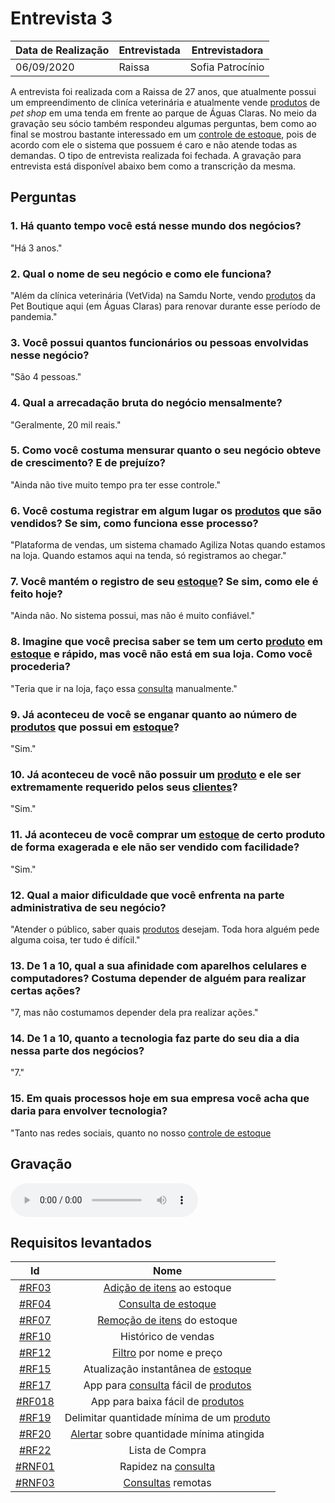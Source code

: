 # Entrevista 3

| Data de Realização | Entrevistada | Entrevistadora   |
| ------------------ | ------------ | ---------------- |
| 06/09/2020         | Raissa       | Sofia Patrocínio |

A entrevista foi realizada com a Raissa de 27 anos, que atualmente possui um empreendimento de cliníca veterinária e atualmente vende [produtos](Modeling/objeto?id=Produto) de _pet shop_ em uma tenda em frente ao parque de Águas Claras. No meio da gravação seu sócio também respondeu algumas perguntas, bem como ao final se mostrou bastante interessado em um [controle de estoque](Modeling/verbo?id=Controle-de-Estoque), pois de acordo com ele o sistema que possuem é caro e não atende todas as demandas. O tipo de entrevista realizada foi fechada. A gravação para entrevista está disponível abaixo bem como a transcrição da mesma.

## Perguntas

### 1. Há quanto tempo você está nesse mundo dos negócios?

"Há 3 anos."

### 2. Qual o nome de seu negócio e como ele funciona?

"Além da clínica veterinária (VetVida) na Samdu Norte, vendo [produtos](Modeling/objeto?id=Produto) da Pet Boutique aqui (em Águas Claras) para renovar durante esse período de pandemia."

### 3. Você possui quantos funcionários ou pessoas envolvidas nesse negócio?

"São 4 pessoas."

### 4. Qual a arrecadação bruta do negócio mensalmente?

"Geralmente, 20 mil reais."

### 5. Como você costuma mensurar quanto o seu negócio obteve de crescimento? E de prejuízo?

"Ainda não tive muito tempo pra ter esse controle."

### 6. Você costuma registrar em algum lugar os [produtos](Modeling/objeto?id=Produto) que são vendidos? Se sim, como funciona esse processo?

"Plataforma de vendas, um sistema chamado Agiliza Notas quando estamos na loja. Quando estamos aqui na tenda, só registramos ao chegar."

### 7. Você mantém o registro de seu [estoque](Modeling/objeto?id=Estoque)? Se sim, como ele é feito hoje?

"Ainda não. No sistema possui, mas não é muito confiável."

### 8. Imagine que você precisa saber se tem um certo [produto](Modeling/objeto?id=Produto) em [estoque](Modeling/objeto?id=Estoque) e rápido, mas você não está em sua loja. Como você procederia?
"Teria que ir na loja, faço essa [consulta](Modeling/verbo?id=Consultar-Produto) manualmente."

### 9. Já aconteceu de você se enganar quanto ao número de [produtos](Modeling/objeto?id=Produto) que possui em [estoque](Modeling/objeto?id=Estoque)?

"Sim."

### 10. Já aconteceu de você não possuir um [produto](Modeling/objeto?id=Produto) e ele ser extremamente requerido pelos seus [clientes](Modeling/objeto?id=usuário)?

"Sim."

### 11. Já aconteceu de você comprar um [estoque](Modeling/objeto?id=Estoque) de certo produto de forma exagerada e ele não ser vendido com facilidade?

"Sim."

### 12. Qual a maior dificuldade que você enfrenta na parte administrativa de seu negócio?

"Atender o público, saber quais [produtos](Modeling/objeto?id=Produto) desejam. Toda hora alguém pede alguma coisa, ter tudo é difícil."

### 13. De 1 a 10, qual a sua afinidade com aparelhos celulares e computadores? Costuma depender de alguém para realizar certas ações?

"7, mas não costumamos depender dela pra realizar ações."

### 14. De 1 a 10, quanto a tecnologia faz parte do seu dia a dia nessa parte dos negócios?

"7."

### 15. Em quais processos hoje em sua empresa você acha que daria para envolver tecnologia?

"Tanto nas redes sociais, quanto no nosso [controle de estoque](Modeling/verbo?id=Controle-de-Estoque)

## Gravação

<audio controls>
  <source src="https://unbarqdsw.github.io/2020.1_G12_Stock/assets/audios/interview/entrevistaRaissa.m4a" type="audio/mpeg">
</audio>

## Requisitos levantados

|                                     Id                                      |                Nome                 |
| :-------------------------------------------------------------------------: | :---------------------------------: |
| [#RF03](Elicitation/RequisitosElicitados.md?id=requisitos-funcionais)    |     [Adição de itens](Modeling/verbo?id=Cadastrar-Produto) ao estoque      |
| [#RF04](Elicitation/RequisitosElicitados.md?id=requisitos-funcionais)    |         [Consulta de estoque](Modeling/verbo?id=Consultar-Produto)         |
| [#RF07](Elicitation/RequisitosElicitados.md?id=requisitos-funcionais)    |     [Remoção de itens](Modeling/verbo?id=Baixa-em-Produto) do estoque     |
| [#RF10](Elicitation/RequisitosElicitados.md?id=requisitos-funcionais)    |         Histórico de vendas         |
| [#RF12](Elicitation/RequisitosElicitados.md?id=requisitos-funcionais)    |       [Filtro](Modeling/verbo?id=Filtrar-Produtos) por nome e preço       |
| [#RF15](Elicitation/RequisitosElicitados.md?id=requisitos-funcionais)    | Atualização instantânea de [estoque](Modeling/objeto?id=Estoque)  |
| [#RF17](Elicitation/RequisitosElicitados.md?id=requisitos-funcionais)    | App para [consulta](Modeling/verbo?id=Consultar-Produto) fácil de [produtos](Modeling/objeto?id=Produto) |
| [#RF018](Elicitation/RequisitosElicitados.md?id=requisitos-funcionais)   | App para baixa fácil de [produtos](Modeling/objeto?id=Produto) |
| [#RF19](Elicitation/RequisitosElicitados.md?id=requisitos-funcionais)    |     Delimitar quantidade mínima de um [produto](Modeling/objeto?id=Produto) |
| [#RF20](Elicitation/RequisitosElicitados.md?id=requisitos-funcionais)    |     [Alertar](Modeling/verbo?id=Alertar) sobre quantidade mínima atingida |
| [#RF22](Elicitation/RequisitosElicitados.md?id=requisitos-funcionais)    |     Lista de Compra                   |
| [#RNF01](Elicitation/RequisitosElicitados.md?id=requisitos-não-funcionais) |         Rapidez na [consulta](Modeling/verbo?id=Consultar-Produto)         |
| [#RNF03](Elicitation/RequisitosElicitados.md?id=requisitos-não-funcionais) |          [Consultas](Modeling/verbo?id=Consultar-Produto) remotas          |

